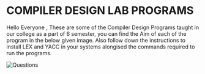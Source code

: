 # COMPILER DESIGN LAB PROGRAMS

Hello Everyone ,
These are some of the Compiler Design Programs taught in our college as a part of 6 semester, you can find the Aim of each of the program in the below given image. Also follow down the instructions to install LEX and YACC in your systems alongised the commands required to run the programs.

![Questions](/Users/yatinsatija/Desktop/compilerTopics.png)
